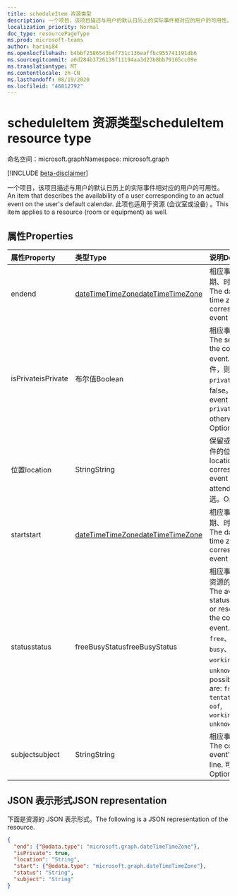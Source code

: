 ```yaml
---
title: scheduleItem 资源类型
description: 一个项目，该项目描述与用户的默认日历上的实际事件相对应的用户的可用性。 此项也适用于资源。
localization_priority: Normal
doc_type: resourcePageType
ms.prod: microsoft-teams
author: harini84
ms.openlocfilehash: b4bbf2586543b4f731c136eaffbc955741191db6
ms.sourcegitcommit: a6d284b3726139f11194aa3d23b8bb79165cc09e
ms.translationtype: MT
ms.contentlocale: zh-CN
ms.lasthandoff: 08/19/2020
ms.locfileid: "46812792"
---
```

# <a name="scheduleitem-resource-type"></a><span data-ttu-id="becd0-104">scheduleItem 资源类型</span><span class="sxs-lookup"><span data-stu-id="becd0-104">scheduleItem resource type</span></span>

<span data-ttu-id="becd0-105">命名空间：microsoft.graph</span><span class="sxs-lookup"><span data-stu-id="becd0-105">Namespace: microsoft.graph</span></span>

 [!INCLUDE [beta-disclaimer](../../includes/beta-disclaimer.md)]

<span data-ttu-id="becd0-106">一个项目，该项目描述与用户的默认日历上的实际事件相对应的用户的可用性。</span><span class="sxs-lookup"><span data-stu-id="becd0-106">An item that describes the availability of a user corresponding to an actual event on the user's default calendar.</span></span> <span data-ttu-id="becd0-107">此项也适用于资源 (会议室或设备) 。</span><span class="sxs-lookup"><span data-stu-id="becd0-107">This item applies to a resource (room or equipment) as well.</span></span>

## <a name="properties"></a><span data-ttu-id="becd0-108">属性</span><span class="sxs-lookup"><span data-stu-id="becd0-108">Properties</span></span>
| <span data-ttu-id="becd0-109">属性</span><span class="sxs-lookup"><span data-stu-id="becd0-109">Property</span></span>     | <span data-ttu-id="becd0-110">类型</span><span class="sxs-lookup"><span data-stu-id="becd0-110">Type</span></span>   |<span data-ttu-id="becd0-111">说明</span><span class="sxs-lookup"><span data-stu-id="becd0-111">Description</span></span>|
|:---------------|:--------|:----------|
|<span data-ttu-id="becd0-112">end</span><span class="sxs-lookup"><span data-stu-id="becd0-112">end</span></span> |[<span data-ttu-id="becd0-113">dateTimeTimeZone</span><span class="sxs-lookup"><span data-stu-id="becd0-113">dateTimeTimeZone</span></span>](datetimetimezone.md) |<span data-ttu-id="becd0-114">相应事件结束时的日期、时间和时区。</span><span class="sxs-lookup"><span data-stu-id="becd0-114">The date, time, and time zone that the corresponding event ends.</span></span> |
|<span data-ttu-id="becd0-115">isPrivate</span><span class="sxs-lookup"><span data-stu-id="becd0-115">isPrivate</span></span> |<span data-ttu-id="becd0-116">布尔值</span><span class="sxs-lookup"><span data-stu-id="becd0-116">Boolean</span></span> |<span data-ttu-id="becd0-117">相应事件的敏感度。</span><span class="sxs-lookup"><span data-stu-id="becd0-117">The sensitivity of the corresponding event.</span></span> <span data-ttu-id="becd0-118">如果已标记事件，则为 True `private` ，否则为 false。</span><span class="sxs-lookup"><span data-stu-id="becd0-118">True if the event is marked `private`, false otherwise.</span></span> <span data-ttu-id="becd0-119">可选。</span><span class="sxs-lookup"><span data-stu-id="becd0-119">Optional.</span></span> |
|<span data-ttu-id="becd0-120">位置</span><span class="sxs-lookup"><span data-stu-id="becd0-120">location</span></span> |<span data-ttu-id="becd0-121">String</span><span class="sxs-lookup"><span data-stu-id="becd0-121">String</span></span> | <span data-ttu-id="becd0-122">保留或参与的相应事件的位置。</span><span class="sxs-lookup"><span data-stu-id="becd0-122">The location where the corresponding event is held or attended from.</span></span> <span data-ttu-id="becd0-123">可选。</span><span class="sxs-lookup"><span data-stu-id="becd0-123">Optional.</span></span>|
|<span data-ttu-id="becd0-124">start</span><span class="sxs-lookup"><span data-stu-id="becd0-124">start</span></span> |[<span data-ttu-id="becd0-125">dateTimeTimeZone</span><span class="sxs-lookup"><span data-stu-id="becd0-125">dateTimeTimeZone</span></span>](datetimetimezone.md) |<span data-ttu-id="becd0-126">相应事件的开始日期、时间和时区。</span><span class="sxs-lookup"><span data-stu-id="becd0-126">The date, time, and time zone that the corresponding event starts.</span></span> |
|<span data-ttu-id="becd0-127">status</span><span class="sxs-lookup"><span data-stu-id="becd0-127">status</span></span> |<span data-ttu-id="becd0-128">freeBusyStatus</span><span class="sxs-lookup"><span data-stu-id="becd0-128">freeBusyStatus</span></span> | <span data-ttu-id="becd0-129">相应事件期间用户或资源的可用性状态。</span><span class="sxs-lookup"><span data-stu-id="becd0-129">The availability status of the user or resource during the corresponding event.</span></span> <span data-ttu-id="becd0-130">可能的值包括 `free`、`tentative`、`busy`、`oof`、`workingElsewhere`、`unknown`。</span><span class="sxs-lookup"><span data-stu-id="becd0-130">The possible values are: `free`, `tentative`, `busy`, `oof`, `workingElsewhere`, `unknown`.</span></span> |
|<span data-ttu-id="becd0-131">subject</span><span class="sxs-lookup"><span data-stu-id="becd0-131">subject</span></span> |<span data-ttu-id="becd0-132">String</span><span class="sxs-lookup"><span data-stu-id="becd0-132">String</span></span> | <span data-ttu-id="becd0-133">相应事件的主题行。</span><span class="sxs-lookup"><span data-stu-id="becd0-133">The corresponding event's subject line.</span></span> <span data-ttu-id="becd0-134">可选。</span><span class="sxs-lookup"><span data-stu-id="becd0-134">Optional.</span></span>|


## <a name="json-representation"></a><span data-ttu-id="becd0-135">JSON 表示形式</span><span class="sxs-lookup"><span data-stu-id="becd0-135">JSON representation</span></span>

<span data-ttu-id="becd0-136">下面是资源的 JSON 表示形式。</span><span class="sxs-lookup"><span data-stu-id="becd0-136">The following is a JSON representation of the resource.</span></span>

<!-- {
  "blockType": "resource",
  "optionalProperties": [
    "isPrivate",
    "location",
    "subject"
  ],
  "@odata.type": "microsoft.graph.scheduleItem"
}-->

```json
{
  "end": {"@odata.type": "microsoft.graph.dateTimeTimeZone"},
  "isPrivate": true,
  "location": "String",
  "start": {"@odata.type": "microsoft.graph.dateTimeTimeZone"},
  "status": "String",
  "subject": "String"
}

```

<!-- uuid: 8fcb5dbc-d5aa-4681-8e31-b001d5168d79
2015-10-25 14:57:30 UTC -->
<!--
{
  "type": "#page.annotation",
  "description": "scheduleItem resource",
  "keywords": "",
  "section": "documentation",
  "tocPath": "",
  "suppressions": []
}
-->
